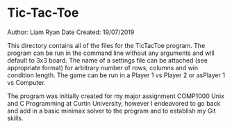 # Tic-Tac-Toe

Author: Liam Ryan
Date Created: 19/07/2019

This directory contains all of the files for the TicTacToe program. The program can
be run in the command line without any arguments and will default to 3x3 board. 
The name of a settings file can be attached (see appropriate format) for arbitrary
number of rows, columns and win condition length. The game can be run in a Player 1
vs Player 2 or asPlayer 1 vs Computer.

The program was initially created for my major assignment COMP1000 Unix and C
Programming at Curtin University, however I endeavored to go back and add in a
basic minimax solver to the program and to establish my Git skills.
